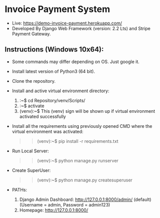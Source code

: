 # Invoice Payment System
* Live: https://demo-invoice-payment.herokuapp.com/
* Developed By Django Web Framework (version: 2.2 Lts) and Stripe Payment Gateway.

## Instructions (Windows 10x64):
* Some commands may differ depending on OS. Just google it.

* Install latest version of Python3 (64 bit).

* Clone the repository.

* Install and active virtual environment directory:
  1. :~$ cd Repository/venv/Scripts/
  2. :~$ activate
  3. (venv):~$ This (venv) sign will be shown up if virtual environment activated successfully
  
* Install all the requirements using previously opened CMD where the virtual environment was activated:
  >> (venv):~$ pip install -r requirements.txt
  
* Run Local Server:
  >> (venv):~$ python manage.py runserver
  
* Create SuperUser:
  >> (venv):~$ python manage.py createsuperuser
  
* PATHs:
  1. Django Admin Dashboard: http://127.0.0.1:8000/admin/ (default) (Username = admin, Password = admin123)
  2. Homepage: http://127.0.0.1:8000/
